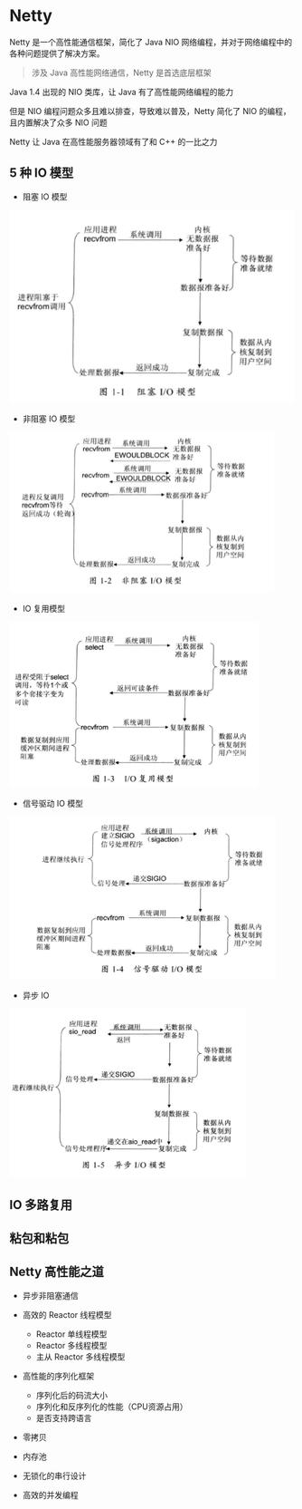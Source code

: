 # Netty

Netty 是一个高性能通信框架，简化了 Java NIO 网络编程，并对于网络编程中的各种问题提供了解决方案。

> 涉及 Java 高性能网络通信，Netty 是首选底层框架

Java 1.4 出现的 NIO 类库，让 Java 有了高性能网络编程的能力

但是 NIO 编程问题众多且难以排查，导致难以普及，Netty 简化了 NIO 的编程，且内置解决了众多 NIO 问题

Netty 让 Java 在高性能服务器领域有了和 C++ 的一比之力

## 5 种 IO 模型

- 阻塞 IO 模型

![](../images/bio.png)

- 非阻塞 IO 模型

![](../images/nio.png)

- IO 复用模型

![](../images/io-select.png)

- 信号驱动 IO 模型

![](../images/io-sign.png)

- 异步 IO

![](../images/aio.png)

## IO 多路复用

## 粘包和粘包

## Netty 高性能之道

- 异步非阻塞通信

- 高效的 Reactor 线程模型

    - Reactor 单线程模型
    - Reactor 多线程模型
    - 主从 Reactor 多线程模型

- 高性能的序列化框架
    - 序列化后的码流大小
    - 序列化和反序列化的性能（CPU资源占用）
    - 是否支持跨语言

- 零拷贝

- 内存池

- 无锁化的串行设计

- 高效的并发编程